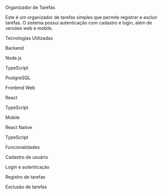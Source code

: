 Organizador de Tarefas

Este é um organizador de tarefas simples que permite registrar e excluir tarefas. O sistema possui autenticação com cadastro e login, além de versões web e mobile.

Tecnologias Utilizadas

Backend

Node.js

TypeScript

PostgreSQL

Frontend Web

React

TypeScript

Mobile

React Native

TypeScript

Funcionalidades

Cadastro de usuário

Login e autenticação

Registro de tarefas

Exclusão de tarefas
